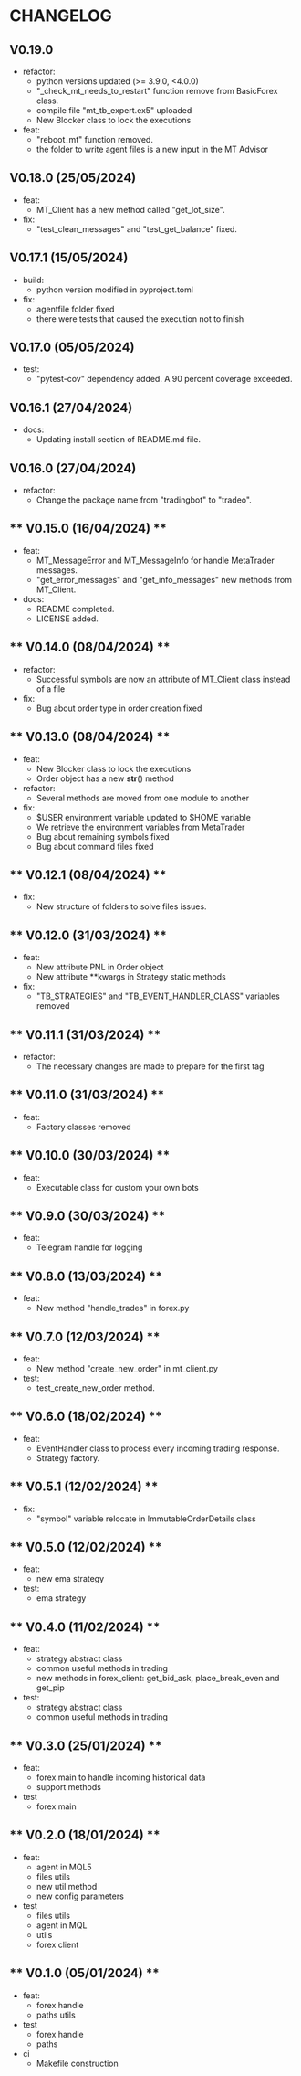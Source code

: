 # CHANGELOG

## V0.19.0
- refactor:
  - python versions updated (>= 3.9.0, <4.0.0)
  - "_check_mt_needs_to_restart" function remove from BasicForex class.
  - compile file "mt_tb_expert.ex5" uploaded
  - New Blocker class to lock the executions
- feat:
  - "reboot_mt" function removed.
  - the folder to write agent files is a new input in the MT Advisor

## V0.18.0 (25/05/2024)
- feat:
  - MT_Client has a new method called "get_lot_size".
- fix:
  - "test_clean_messages" and "test_get_balance" fixed.

## V0.17.1 (15/05/2024)
- build:
  - python version modified in pyproject.toml
- fix:
  - agentfile folder fixed
  - there were tests that caused the execution not to finish

## V0.17.0 (05/05/2024)
- test:
  - "pytest-cov" dependency added. A 90 percent coverage exceeded.

## V0.16.1 (27/04/2024)
- docs:
  - Updating install section of README.md file.

## V0.16.0 (27/04/2024)
- refactor:
  - Change the package name from "tradingbot" to "tradeo".

## ** V0.15.0 (16/04/2024) **
- feat:
  - MT_MessageError and MT_MessageInfo for handle MetaTrader messages.
  - "get_error_messages" and "get_info_messages" new methods from MT_Client.
- docs:
  - README completed.
  - LICENSE added.

## ** V0.14.0  (08/04/2024) **
- refactor:
  - Successful symbols are now an attribute of MT_Client class instead of a file
- fix:
  - Bug about order type in order creation fixed

## ** V0.13.0  (08/04/2024) **
- feat:
  - New Blocker class to lock the executions
  - Order object has a new __str__() method
- refactor:
  - Several methods are moved from one module to another
- fix:
  - $USER environment variable updated to $HOME variable
  - We retrieve the environment variables from MetaTrader
  - Bug about remaining symbols fixed
  - Bug about command files fixed

## ** V0.12.1  (08/04/2024) **
- fix:
  - New structure of folders to solve files issues.

## ** V0.12.0  (31/03/2024) **
- feat:
  - New attribute PNL in Order object
  - New attribute **kwargs in Strategy static methods
- fix:
  - "TB_STRATEGIES" and "TB_EVENT_HANDLER_CLASS" variables removed 

## ** V0.11.1  (31/03/2024) **
- refactor:
  - The necessary changes are made to prepare for the first tag

## ** V0.11.0  (31/03/2024) **
- feat:
  - Factory classes removed

## ** V0.10.0  (30/03/2024) **
- feat:
  - Executable class for custom your own bots

## ** V0.9.0  (30/03/2024) **
- feat:
  - Telegram handle for logging

## ** V0.8.0  (13/03/2024) **
- feat:
  - New method "handle_trades" in forex.py


## ** V0.7.0  (12/03/2024) **
- feat:
  - New method "create_new_order" in mt_client.py
- test:
  - test_create_new_order method.


## ** V0.6.0  (18/02/2024) **
- feat:
  - EventHandler class to process every incoming trading response.
  - Strategy factory.


## ** V0.5.1  (12/02/2024) **
- fix:
  - "symbol" variable relocate in ImmutableOrderDetails class

## ** V0.5.0  (12/02/2024) **
- feat:
  - new ema strategy
- test:
  - ema strategy

## ** V0.4.0  (11/02/2024) **
- feat:
  - strategy abstract class
  - common useful methods in trading
  - new methods in forex_client: get_bid_ask, place_break_even and get_pip
- test:
  - strategy abstract class
  - common useful methods in trading

## ** V0.3.0  (25/01/2024) **
- feat:
  - forex main to handle incoming historical data
  - support methods
- test
  - forex main

## ** V0.2.0  (18/01/2024) **
- feat:
  - agent in MQL5
  - files utils
  - new util method
  - new config parameters
- test
  - files utils
  - agent in MQL
  - utils
  - forex client

## ** V0.1.0  (05/01/2024) **
- feat:
  - forex handle
  - paths utils
- test
  - forex handle
  - paths
- ci
  - Makefile construction
